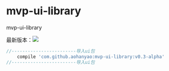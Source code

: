 # mvp-ui-library
mvp-ui-library




最新版本：[![](https://jitpack.io/v/aohanyao/mvp-ui-library.svg)](https://jitpack.io/#aohanyao/mvp-ui-library)

```gradle
//------------------------导入ui包
    compile 'com.github.aohanyao:mvp-ui-library:v0.3-alpha'
//------------------------导入ui包
```